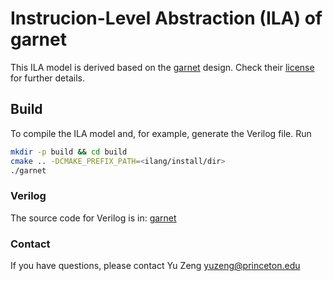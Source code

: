 # Instrucion-Level Abstraction (ILA) of garnet

This ILA model is derived based on the [garnet](https://github.com/StanfordAHA/garnet) design.
Check their [license](https://github.com/StanfordAHA/garnet/blob/master/LICENSE) for further details.

## Build

To compile the ILA model and, for example, generate the Verilog file. Run

```bash
mkdir -p build && cd build
cmake .. -DCMAKE_PREFIX_PATH=<ilang/install/dir>
./garnet
```
### Verilog

The source code for Verilog is in: [garnet](https://github.com/StanfordAHA/garnet)

### Contact

If you have questions, please contact Yu Zeng yuzeng@princeton.edu
